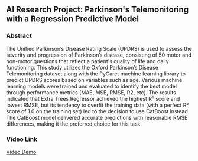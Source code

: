 ## AI Research Project: Parkinson's Telemonitoring with a Regression Predictive Model

### Abstract
The Unified Parkinson’s Disease Rating Scale (UPDRS) is used to assess the severity and progression of Parkinson’s disease, consisting of 50 motor and non-motor questions that reflect a patient's quality of life and daily functioning. This study utilizes the Oxford Parkinson’s Disease Telemonitoring dataset along with the PyCaret machine learning library to predict UPDRS scores based on variables such as age. Various machine learning models were trained and evaluated to identify the best model through performance metrics (MAE, MSE, RMSE, R2, etc). The results indicated that Extra Trees Regressor achieved the highest R² score and lowest RMSE, but its tendency to overfit the training data (with a perfect R² score of 1.0 on the training set) led to the decision to use CatBoost instead. The CatBoost model delivered accurate predictions with reasonable RMSE differences, making it the preferred choice for this task.

### Video Link
[Video Demo](https://youtu.be/NMPCTBccjjE)
